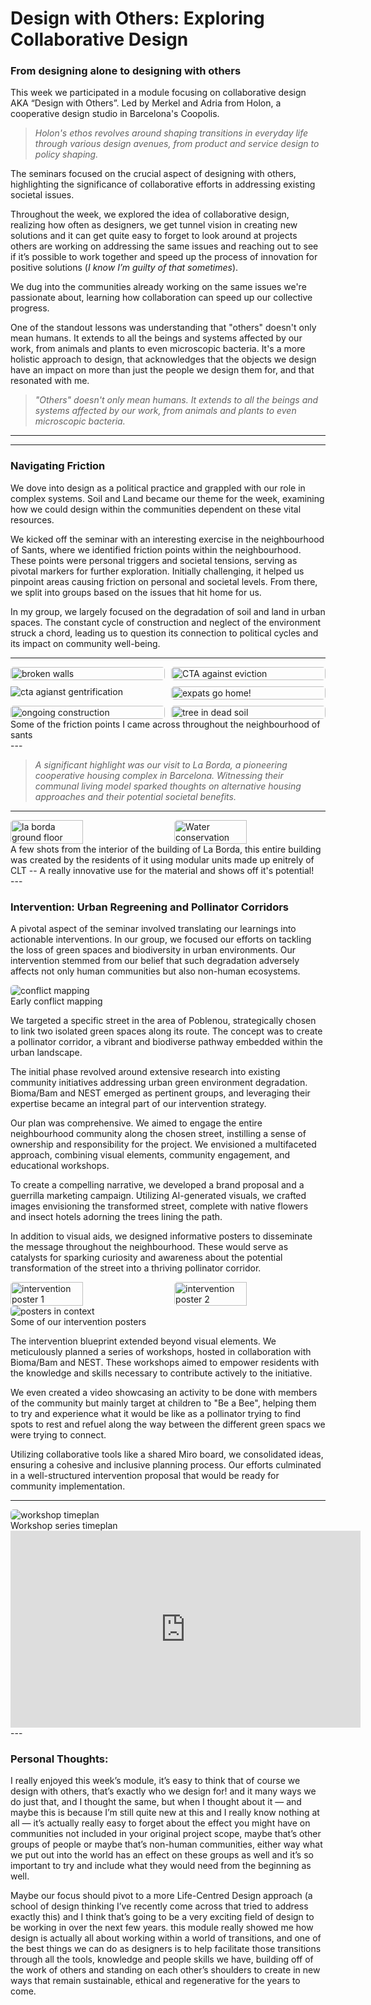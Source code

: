 # **Design with Others: Exploring Collaborative Design**

### From designing alone to designing with others

This week we participated in a module focusing on collaborative design AKA “Design with Others”. Led by Merkel and Adria from Holon, a cooperative design studio in Barcelona's Coopolis. 

> *Holon's ethos revolves around shaping transitions in everyday life through various design avenues, from product and service design to policy shaping.*
> 

The seminars focused on the crucial aspect of designing with others, highlighting the significance of collaborative efforts in addressing existing societal issues.

Throughout the week, we explored the idea of collaborative design, realizing how often as designers, we get tunnel vision in creating new solutions and it can get quite easy to forget to look around at projects others are working on addressing the same issues and reaching out to see if it’s possible to work together and speed up the process of innovation for positive solutions (*I know I’m guilty of that sometimes*). 

We dug into the communities already working on the same issues we're passionate about, learning how collaboration can speed up our collective progress.

One of the standout lessons was understanding that "others" doesn't only mean humans. It extends to all the beings and systems affected by our work, from animals and plants to even microscopic bacteria. It's a more holistic approach to design, that acknowledges that the objects we design have an impact on more than just the people we design them for, and that resonated with me.

> *"Others" doesn't only mean humans. It extends to all the beings and systems affected by our work, from animals and plants to even microscopic bacteria.*
> 

---

<!-- insert images here -->

---

### Navigating Friction

We dove into design as a political practice and grappled with our role in complex systems. Soil and Land became our theme for the week, examining how we could design within the communities dependent on these vital resources.

We kicked off the seminar with an interesting exercise in the neighbourhood of Sants, where we identified friction points within the neighbourhood. These points were personal triggers and societal tensions, serving as pivotal markers for further exploration. Initially challenging, it helped us pinpoint areas causing friction on personal and societal levels. From there, we split into groups based on the issues that hit home for us.

In my group, we largely focused on the degradation of soil and land in urban spaces. The constant cycle of construction and neglect of the environment struck a chord, leading us to question its connection to political cycles and its impact on community well-being.

---
<div class="image-grid">
  <img src="../images/08. Design with others/Frictions/broken walls everywhere.jpg" class="grid-item" alt="broken walls">
  <img src="../images/08. Design with others/Frictions/CTA against eviction.jpg" class="grid-item" alt="CTA against eviction">
  <img src="../images/08. Design with others/Frictions/cta against gentrification.jpg" class="portrait-image" alt="cta agianst gentrification">
  <img src="../images/08. Design with others/Frictions/expats go home.jpg" class="grid-item" alt="expats go home!">
  <img src="../images/08. Design with others/Frictions/ongoing construction.jpg" class="grid-item" alt="ongoing construction">
  <img src="../images/08. Design with others/Frictions/tree planted in dead soil.jpg" class="grid-item" alt="tree in dead soil">
  <!-- Add more images as needed -->
</div>

<!-- CSS Styles -->
<style>
  /* Styles for the image grid container */
  .image-grid {
    display: grid;
    grid-template-columns: repeat(2, 1fr); /* Two columns */
    /*grid-template-columns: repeat(auto-fill, minmax(200px, 1fr));*/ /*use this line of code to create a responsive grid that will place all images in one continuous row - each image will shrink accordignly*/
    grid-gap: 10px;
    /* Additional grid container styles can be added here */
  }

  /* Styles for individual grid items (images) */
  .grid-item {
    width: 100%;
    height: auto;
    object-fit: cover;
    border-radius: 5px; /* Add rounded corners to images */
    /* Additional styles for grid items can be added here */
  }
  /* Styles for portrait images */ /*apply this class to any portrait photo in a grid to crop it to landscape: class="grid-item portrait-image" */
  .portrait-image {
    object-position: center middle; /* Adjust this property to control the cropping of portrait images */
  }
</style>
<figcaption>Some of the friction points I came across throughout the neighbourhood of sants </figcaption>
---


>*A significant highlight was our visit to La Borda, a pioneering cooperative housing complex in Barcelona. Witnessing their communal living model sparked thoughts on alternative housing approaches and their potential societal benefits.*
>
---

<!-- insert images here -->
<div class="image-container">
    <img src="images/08. Design with others/La Borda/La Borda Ground Floor.jpg" alt="la borda ground floor" class="rounded-image">
    <img src="images/08. Design with others/La Borda/La Borda Top Floor.jpg" alt="Water conservation" class="rounded-image">
</div>

<style>
/* CSS Styles */
.image-container {
    display: flex; /* Use flexbox to align images horizontally */
    justify-content: space-between; /* Add space between images */
}

.image-container img {
    width: 48%; /* Adjust the width of images as needed */
    height: auto; /* Maintain aspect ratio */
    object-fit: cover; /* Ensure the image covers the container while maintaining aspect ratio */
    border-radius: 5px; /* Add rounded corners to images */
}

.rounded-image {
    border-radius: 5px; /* Apply rounded corners to images with this class */
}
</style>
<figcaption> A few shots from the interior of the building of La Borda, this entire building was created by the residents of it using modular units made up enitrely of CLT -- A really innovative use for the material and shows off it's potential! </figcaption>
---

### Intervention: Urban Regreening and Pollinator Corridors

A pivotal aspect of the seminar involved translating our learnings into actionable interventions. In our group, we focused our efforts on tackling the loss of green spaces and biodiversity in urban environments. Our intervention stemmed from our belief that such degradation adversely affects not only human communities but also non-human ecosystems.

<img src="../images/08. Design with others/Intervention/Soil_Land Intervention - Frame 1.jpg" alt="conflict mapping" style="border-radius: 5px;">

<figcaption>Early conflict mapping</figcaption>


We targeted a specific street in the area of Poblenou, strategically chosen to link two isolated green spaces along its route. The concept was to create a pollinator corridor, a vibrant and biodiverse pathway embedded within the urban landscape.

The initial phase revolved around extensive research into existing community initiatives addressing urban green environment degradation. Bioma/Bam and NEST emerged as pertinent groups, and leveraging their expertise became an integral part of our intervention strategy.

Our plan was comprehensive. We aimed to engage the entire neighbourhood community along the chosen street, instilling a sense of ownership and responsibility for the project. We envisioned a multifaceted approach, combining visual elements, community engagement, and educational workshops.

To create a compelling narrative, we developed a brand proposal and a guerrilla marketing campaign. Utilizing AI-generated visuals, we crafted images envisioning the transformed street, complete with native flowers and insect hotels adorning the trees lining the path.

In addition to visual aids, we designed informative posters to disseminate the message throughout the neighbourhood. These would serve as catalysts for sparking curiosity and awareness about the potential transformation of the street into a thriving pollinator corridor.

<div class="image-container">
    <img src="../images/08. Design with others/Intervention/Sin título-1.jpg" alt="intervention poster 1" class="rounded-image">
    <img src="../images/08. Design with others/Intervention/A(1).png" alt="intervention poster 2" class="rounded-image">
</div>

<style>
/* CSS Styles */
.image-container {
    display: flex; /* Use flexbox to align images horizontally */
    justify-content: space-between; /* Add space between images */
}

.image-container img {
    width: 48%; /* Adjust the width of images as needed */
    height: auto; /* Maintain aspect ratio */
    object-fit: cover; /* Ensure the image covers the container while maintaining aspect ratio */
    border-radius: 5px; /* Add rounded corners to images */
}

.rounded-image {
    border-radius: 5px; /* Apply rounded corners to images with this class */
}
</style>

<img src="../images/08. Design with others/Intervention/B.png" alt="posters in context" style="border-radius: 5px;">

<figcaption>Some of our intervention posters</figcaption>


The intervention blueprint extended beyond visual elements. We meticulously planned a series of workshops, hosted in collaboration with Bioma/Bam and NEST. These workshops aimed to empower residents with the knowledge and skills necessary to contribute actively to the initiative.

We even created a video showcasing an activity to be done with members of the community but mainly target at children to "Be a Bee", helping them to try and experience what it would be like as a pollinator trying to find spots to rest and refuel along the way between the different green spacs we were trying to connect.

Utilizing collaborative tools like a shared Miro board, we consolidated ideas, ensuring a cohesive and inclusive planning process. Our efforts culminated in a well-structured intervention proposal that would be ready for community implementation.

---

<!-- insert images of intervention, video and frames from the Miro board here -->

<img src="../images/08. Design with others/Intervention/Soil_Land Intervention - Timeplan 1.jpg" alt="workshop timeplan" style="border-radius: 5px;">
<figcaption>Workshop series timeplan</figcaption> 



<iframe width="560" height="315" src="https://www.youtube.com/embed/FUPg-zJ5T0o?si=6kY30SAZuRgZxeTg" title="YouTube video player" frameborder="0" allow="accelerometer; autoplay; clipboard-write; encrypted-media; gyroscope; picture-in-picture; web-share" allowfullscreen></iframe>
---

### Personal Thoughts:

I really enjoyed this week’s module, it’s easy to think that of course we design with others, that’s exactly who we design for! and it many ways we do just that, and I thought the same, but when I thought about it — and maybe this is because I’m still quite new at this and I really know nothing at all — it’s actually really easy to forget about the effect you might have on communities not included in your original project scope, maybe that’s other groups of people or maybe that’s non-human communities, either way what we put out into the world has an effect on these groups as well and it’s so important to try and include what they would need from the beginning as well. 

Maybe our focus should pivot to a more Life-Centred Design approach (a school of design thinking I’ve recently come across that tried to address exactly this) and I think that’s going to be a very exciting field of design to be working in over the next few years. this module really showed me how design is actually all about working within a world of transitions, and one of the best things we can do as designers is to help facilitate those transitions through all the tools, knowledge and people skills we have, building off of the work of others and standing on each other’s shoulders to create in new ways that remain sustainable, ethical and regenerative for the years to come.